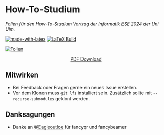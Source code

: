 # How-To-Studium
_Folien für den How-To-Studium Vortrag der Informatik ESE 2024 der Uni Ulm._

[![made-with-latex](https://img.shields.io/badge/Made%20with-LaTeX-1f425f.svg)](https://www.latex-project.org/) [![LaTeX Build](https://github.com/by-lars/how-to-studium/actions/workflows/compile.yaml/badge.svg)](https://github.com/by-lars/how-to-studium/actions/workflows/compile.yaml) 

[![Folien](https://media.githubusercontent.com/media/by-lars/how-to-studium/refs/heads/build/out/slides_main_preview.png)](https://media.githubusercontent.com/media/by-lars/how-to-studium/refs/heads/build/out/slides_main.pdf)
<div align="center">

[PDF Download](https://media.githubusercontent.com/media/by-lars/how-to-studium/refs/heads/build/out/slides_main.pdf)

</div>

## Mitwirken
- Bei Feedback oder Fragen gerne ein neues Issue erstellen. 
- Vor dem Klonen muss ``git lfs`` installiert sein. Zusätzlich sollte mit ``--recurse-submodules`` geklont werden. 

## Danksagungen
- Danke an [@EagleoutIce](https://github.com/EagleoutIce) für fancyqr und fancybeamer 